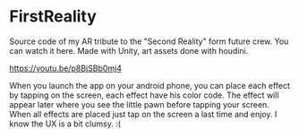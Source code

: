 # FirstReality

Source code of my AR tribute to the "Second Reality" form future crew. You can watch it here. Made with Unity, art assets done with houdini.

https://youtu.be/p8BjSBb0mj4

When you launch the app on your android phone, you can place each effect by tapping on the screen, each effect have his color code. The effect will appear later where you see the little pawn before tapping your screen. When all effects are placed just tap on the screen a last time and enjoy.
I know the UX is a bit clumsy. :(



